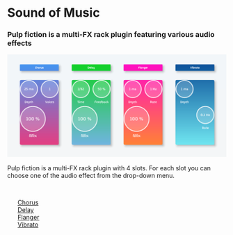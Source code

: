 <h1>Sound of Music</h2>

<h3>Pulp fiction is a multi-FX rack plugin featuring various audio effects</h3>

<img src="Screenshot.png" width="850">

<br>

<p>
    Pulp fiction is a multi-FX rack plugin with 4 slots. For each slot you can choose one of the audio effect from the drop-down menu.
</p>
<br>
<ul type="none">
    <li>
        <a href="https://www.izotope.com/en/learn/understanding-chorus-flangers-and-phasers-in-audio-production.html">Chorus</a>
    </li>
    <li>
        <a href="https://blog.native-instruments.com/how-to-use-delay-and-echo/">Delay</a>
    </li>
    <li>
        <a href="https://www.izotope.com/en/learn/understanding-chorus-flangers-and-phasers-in-audio-production.html">Flanger</a>
    </li>
    <li>
        <a href="https://en.wikipedia.org/wiki/Vibrato">Vibrato</a>
    </li>
</ul>
